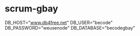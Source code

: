 # scrum-gbay


DB_HOST="www.db4free.net"
DB_USER="becode"
DB_PASSWORD="weusenode"
DB_DATABASE="becodegbay"